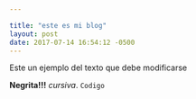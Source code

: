 ```yaml
---

title: "este es mi blog"
layout: post
date: 2017-07-14 16:54:12 -0500
---
```


Este un ejemplo del texto que debe modificarse

**Negrita!!!**
*cursiva*.
`Codigo`